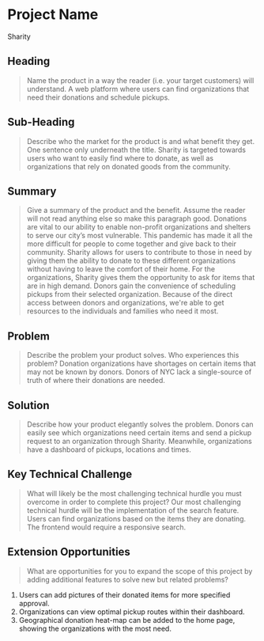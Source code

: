 # Project Name #
  Sharity

## Heading ##
  > Name the product in a way the reader (i.e. your target customers) will understand.
A web platform where users can find organizations that need their donations and schedule pickups.

## Sub-Heading ##
  > Describe who the market for the product is and what benefit they get. One sentence only underneath the title.
Sharity is targeted towards users who want to easily find where to donate, as well as organizations that rely on donated goods from the community. 
  
## Summary ##
  > Give a summary of the product and the benefit. Assume the reader will not read anything else so make this paragraph good.
Donations are vital to our ability to enable non-profit organizations and shelters to serve our city’s most vulnerable. This pandemic has made it all the more difficult for people to come together and give back to their community. Sharity allows for users to contribute to those in need by giving them the ability to donate to these different organizations without having to leave the comfort of their home. For the organizations, Sharity gives them the opportunity to ask for items that are in high demand. Donors gain the convenience of scheduling pickups from their selected organization. Because of the direct access between donors and organizations, we're able to get resources to the individuals and families who need it most.


## Problem ##
  > Describe the problem your product solves. Who experiences this problem?
Donation organizations have shortages on certain items that may not be known by donors. Donors of NYC lack a single-source of truth of where their donations are needed.

## Solution ##
  > Describe how your product elegantly solves the problem.
Donors can easily see which organizations need certain items and send a pickup request to an organization through Sharity. Meanwhile, organizations have a dashboard of pickups, locations and times. 
    

## Key Technical Challenge ##
  > What will likely be the most challenging technical hurdle you must overcome in order to complete this project?
Our most challenging technical hurdle will be the implementation of the search feature. Users can find organizations based on the items they are donating. The frontend would require a responsive search.
  
## Extension Opportunities ##
  > What are opportunities for you to expand the scope of this project by adding additional features to solve new but related problems?
   1. Users can add pictures of their donated items for more specified approval. 
   2. Organizations can view optimal pickup routes within their dashboard. 
   3. Geographical donation heat-map can be added to the home page, showing the organizations with the most need.
